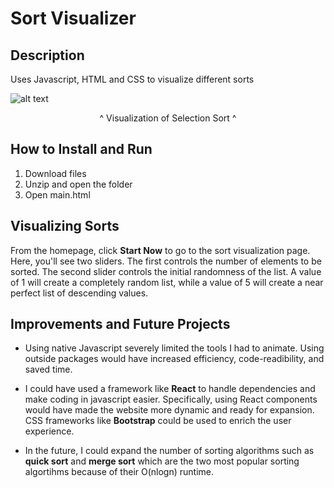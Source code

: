 # Sort Visualizer

## Description
Uses Javascript, HTML and CSS to visualize different sorts

![alt text](https://github.com/KaiDubauskas/SortVisualizer/blob/master/SortVisualizer.gif "Logo Title Text 1")
<p align="center">^ Visualization of Selection Sort ^</p>


## How to Install and Run

1. Download files
2. Unzip and open the folder
3. Open main.html

## Visualizing Sorts

From the homepage, click <b>Start Now</b> to go to the sort visualization page. Here, you'll see two sliders. The first controls the number of elements to be sorted. The second slider controls the initial randomness of the list. A value of 1 will create a completely random list, while a value of 5 will create a near perfect list of descending values. 

## Improvements and Future Projects

- Using native Javascript severely limited the tools I had to animate. Using outside packages would have increased efficiency, code-readibility, and saved time. 

- I could have used a framework like <b>React</b> to handle dependencies and make coding in javascript easier. Specifically, using React components would have made the website more dynamic and ready for expansion. CSS frameworks like <b>Bootstrap</b> could be used to enrich the user experience.

- In the future, I could expand the number of sorting algorithms such as <b>quick sort</b> and <b>merge sort</b> which are the two most popular sorting algortihms because of their O(nlogn) runtime. 
